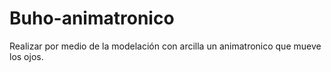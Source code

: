 # Buho-animatronico
Realizar por medio de la modelación con arcilla un animatronico que mueve los ojos.
